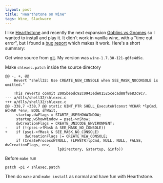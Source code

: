 ```yaml
---
layout: post
title: "Hearthstone on Wine"
tags: Wine, Slackware
---
```


I like [Hearthstone][] and recently the next expansion [Goblins vs Gnomes][] so I wanted to install and play it. It didn't work in vanilla wine, with a "time out error", but I found a [bug report][] which makes it work. Here's a short summary:

Get wine source from [git][]. My version was `wine-1.7.30-121-g6fe4d9e`.

Make `shlexec.patch` inside the source directory

```{.diff}
@@ -, +, @@ 
    Revert "shell32: Use CREATE_NEW_CONSOLE when SEE_MASK_NOCONSOLE is omitted."
    
    This reverts commit 2005be6dc92c0943ede01525cecad88f8e83c9c7.
--- a/dlls/shell32/shlexec.c	
+++ a/dlls/shell32/shlexec.c	
@@ -338,7 +338,7 @@ static UINT_PTR SHELL_ExecuteW(const WCHAR *lpCmd, WCHAR *env, BOOL shWait,
     startup.dwFlags = STARTF_USESHOWWINDOW;
     startup.wShowWindow = psei->nShow;
     dwCreationFlags = CREATE_UNICODE_ENVIRONMENT;
-    if (!(psei->fMask & SEE_MASK_NO_CONSOLE))
+    if (psei->fMask & SEE_MASK_NO_CONSOLE)
         dwCreationFlags |= CREATE_NEW_CONSOLE;
     if (CreateProcessW(NULL, (LPWSTR)lpCmd, NULL, NULL, FALSE, dwCreationFlags, env,
                        lpDirectory, &startup, &info))
```

Before `make` run

```{.bash}
patch -p1 < shlexec.patch
```

Then do `make` and `make install` as normal and have fun with Hearthstone.

[git]: http://wiki.winehq.org/GitWine "Git Wine"
[bug report]: https://bugs.winehq.org/show_bug.cgi?id=36216 "Hearthstone fails to start, says the game timed out"
[Hearthstone]: http://us.battle.net/hearthstone/en/ "Hearthstone"
[Goblins vs Gnomes]: www.goblinsvsgnomes.com "Goblins vs Gnomes"
